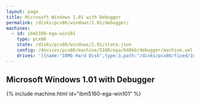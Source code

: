 ```yaml
---
layout: page
title: Microsoft Windows 1.01 with Debugger
permalink: /disks/pcx86/windows/1.01/debugger/
machines:
  - id: ibm5160-ega-win101
    type: pcx86
    state: /disks/pcx86/windows/1.01/state.json
    config: /devices/pcx86/machine/5160/ega/640kb/debugger/machine.xml
    drives: '[{name:"10Mb Hard Disk",type:3,path:"/disks/pcx86/fixed/10mb/PCDOS200-WIN101-EGA.json"}]'
---
```


Microsoft Windows 1.01 with Debugger
------------------------------------

{% include machine.html id="ibm5160-ega-win101" %}
